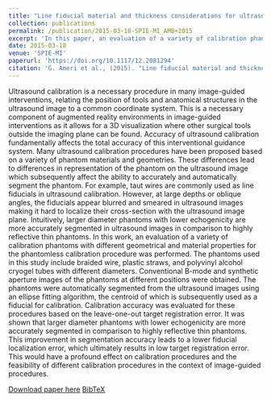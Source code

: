 ```yaml
---
title: "Line fiducial material and thickness considerations for ultrasound calibration"
collection: publications
permalink: /publication/2015-03-18-SPIE-MI_AMB+2015
excerpt: 'In this paper, an evaluation of a variety of calibration phantoms with different geometrical and material properties for the phantomless calibration procedure was performed.'
date: 2015-03-18
venue: 'SPIE-MI'
paperurl: 'https://doi.org/10.1117/12.2081294'
citation: 'G. Ameri et al., (2015). "Line fiducial material and thickness considerations for ultrasound calibration"; in <i>SPIE Medical Imaging: Image-Guided Procedures, Robotic Interventions, and Modeling;</i>, 941529, pp. 559-567.'
---
```


Ultrasound calibration is a necessary procedure in many image-guided interventions, relating the position of tools and anatomical structures in the ultrasound image to a common coordinate system. This is a necessary component of augmented reality environments in image-guided interventions as it allows for a 3D visualization where other surgical tools outside the imaging plane can be found. Accuracy of ultrasound calibration fundamentally affects the total accuracy of this interventional guidance system. Many ultrasound calibration procedures have been proposed based on a variety of phantom materials and geometries. These differences lead to differences in representation of the phantom on the ultrasound image which subsequently affect the ability to accurately and automatically segment the phantom. For example, taut wires are commonly used as line fiducials in ultrasound calibration. However, at large depths or oblique angles, the fiducials appear blurred and smeared in ultrasound images making it hard to localize their cross-section with the ultrasound image plane. Intuitively, larger diameter phantoms with lower echogenicity are more accurately segmented in ultrasound images in comparison to highly reflective thin phantoms. In this work, an evaluation of a variety of calibration phantoms with different geometrical and material properties for the phantomless calibration procedure was performed. The phantoms used in this study include braided wire, plastic straws, and polyvinyl alcohol cryogel tubes with different diameters. Conventional B-mode and synthetic aperture images of the phantoms at different positions were obtained. The phantoms were automatically segmented from the ultrasound images using an ellipse fitting algorithm, the centroid of which is subsequently used as a fiducial for calibration. Calibration accuracy was evaluated for these procedures based on the leave-one-out target registration error. It was shown that larger diameter phantoms with lower echogenicity are more accurately segmented in comparison to highly reflective thin phantoms. This improvement in segmentation accuracy leads to a lower fiducial localization error, which ultimately results in low target registration error. This would have a profound effect on calibration procedures and the feasibility of different calibration procedures in the context of image-guided procedures.

[Download paper here](https://doi.org/10.1117/12.2081294) [BibTeX](./../files/bibtex/AMB+2015.bib)